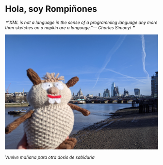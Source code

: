 # Hola, soy Rompiñones

<!--STARTS_HERE_QUOTE_README-->
<i>❝“XML is not a language in the sense of a programming language any more than sketches on a napkin are a language.”— Charles Simonyi   ❞</i>
<!--ENDS_HERE_QUOTE_README-->

<!--START_SECTION:update_image-->
![alt text](https://raw.githubusercontent.com/focaalvarez/rompinones/main/.github/images/MVIMG_20220205_104653.jpg?raw=true)
<!--END_SECTION:update_image-->

*Vuelve mañana para otra dosis de sabiduría*
